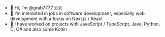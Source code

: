 - 👋 Hi, I’m @grab7777 🇨🇭
- 👀 I’m interested in jobs in software development, especially web development with a focus on Next.js / React
- 🌱 I have worked on projects with JavaScript / TypeScript, Java, Python, C, C# and also some Kotlin

<!---
grab7777/grab7777 is a ✨ special ✨ repository because its `README.md` (this file) appears on your GitHub profile.
You can click the Preview link to take a look at your changes.
--->
